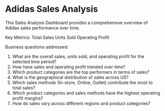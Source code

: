 # Adidas Sales Analysis
This Sales Analysis Dashboard provides a comprehensive overview of Adidas sales performance over time. 

Key Metrics:
Total Sales
Units Sold
Operating Profit

Business questions addressed:
1. What are the overall sales, units sold, and operating profit for the selected time period?
2. How have sales and operating profit trended over time?
3. Which product categories are the top performers in terms of sales?
4. What is the geographical distribution of sales across US?
5. Which sales methods (In-store, Online, Outlet) contribute the most to total sales?
6. Which product categories and sales methods have the highest operating profit margins?
7. How do sales vary across different regions and product categories?

